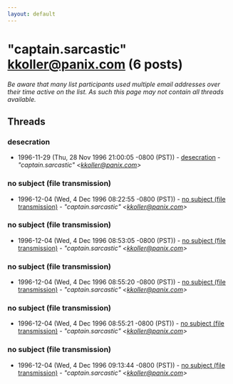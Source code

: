 ```yaml
---
layout: default
---
```


# "captain.sarcastic" <kkoller@panix.com> (6 posts)

_Be aware that many list participants used multiple email addresses over their time active on the list. As such this page may not contain all threads available._

## Threads

### desecration
+ 1996-11-29 (Thu, 28 Nov 1996 21:00:05 -0800 (PST)) - [desecration](/archive/1996/11/0bdd8829f0c757b0cb75a460041a9d781ec835da2d2d6b0af3dcea2b9f062782) - _"captain.sarcastic" \<kkoller@panix.com\>_

### no subject (file transmission)
+ 1996-12-04 (Wed, 4 Dec 1996 08:22:55 -0800 (PST)) - [no subject (file transmission)](/archive/1996/12/f6737b0c3c6e18ba10cee82b679056ab67aa06aa58d06a4f275ab020f6844352) - _"captain.sarcastic" \<kkoller@panix.com\>_

### no subject (file transmission)
+ 1996-12-04 (Wed, 4 Dec 1996 08:53:05 -0800 (PST)) - [no subject (file transmission)](/archive/1996/12/b291f713434eaf1a4d997f099d34856dff16ecf7bbf6ef04ffde9ac1752693e6) - _"captain.sarcastic" \<kkoller@panix.com\>_

### no subject (file transmission)
+ 1996-12-04 (Wed, 4 Dec 1996 08:55:20 -0800 (PST)) - [no subject (file transmission)](/archive/1996/12/05338e86f5105e43691920152118ef4f457bbe245ca5918f0756a7a0a6936077) - _"captain.sarcastic" \<kkoller@panix.com\>_

### no subject (file transmission)
+ 1996-12-04 (Wed, 4 Dec 1996 08:55:21 -0800 (PST)) - [no subject (file transmission)](/archive/1996/12/1f381218cf85a0ab383fefc33109ec493ec55b87ea5ea6da1e99a8a137671f94) - _"captain.sarcastic" \<kkoller@panix.com\>_

### no subject (file transmission)
+ 1996-12-04 (Wed, 4 Dec 1996 09:13:44 -0800 (PST)) - [no subject (file transmission)](/archive/1996/12/9940f36702133c1cd3a6b22c0930f6d56c28e616828a09b6a0938f7f79514ae0) - _"captain.sarcastic" \<kkoller@panix.com\>_

